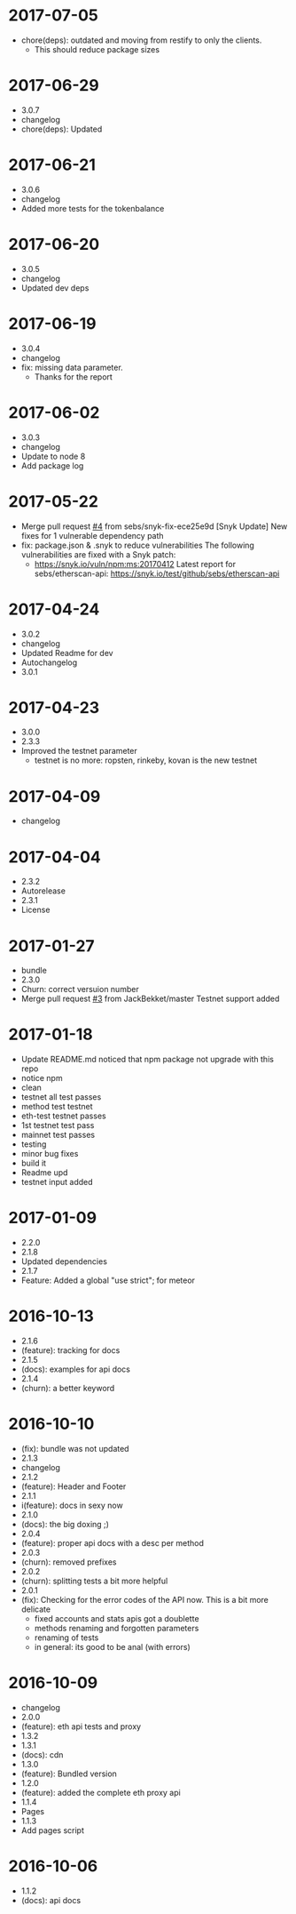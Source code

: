 2017-07-05
==========

  * chore(deps): outdated and moving from restify to only the clients.
    * This should reduce package sizes

2017-06-29
==========

  * 3.0.7
  * changelog
  * chore(deps): Updated

2017-06-21
==========

  * 3.0.6
  * changelog
  * Added more tests for the tokenbalance

2017-06-20
==========

  * 3.0.5
  * changelog
  * Updated dev deps

2017-06-19
==========

  * 3.0.4
  * changelog
  * fix: missing data parameter.
    * Thanks for the report

2017-06-02
==========

  * 3.0.3
  * changelog
  * Update to node 8
  * Add package log

2017-05-22
==========

  * Merge pull request [#4](https://github.com/sebs/etherscan-api/issues/4) from sebs/snyk-fix-ece25e9d
    [Snyk Update] New fixes for 1 vulnerable dependency path
  * fix: package.json & .snyk to reduce vulnerabilities
    The following vulnerabilities are fixed with a Snyk patch:
    - https://snyk.io/vuln/npm:ms:20170412
    Latest report for sebs/etherscan-api:
    https://snyk.io/test/github/sebs/etherscan-api

2017-04-24
==========

  * 3.0.2
  * changelog
  * Updated Readme for dev
  * Autochangelog
  * 3.0.1

2017-04-23
==========

  * 3.0.0
  * 2.3.3
  * Improved the testnet parameter
    * testnet is no more: ropsten, rinkeby, kovan is the new testnet

2017-04-09
==========

  * changelog

2017-04-04
==========

  * 2.3.2
  * Autorelease
  * 2.3.1
  * License

2017-01-27
==========

  * bundle
  * 2.3.0
  * Churn: correct versuion number
  * Merge pull request [#3](https://github.com/sebs/etherscan-api/issues/3) from JackBekket/master
    Testnet support added

2017-01-18
==========

  * Update README.md
    noticed that npm package not upgrade with this repo
  * notice npm
  * clean
  * testnet all test passes
  * method test testnet
  * eth-test testnet passes
  * 1st testnet test pass
  * mainnet test passes
  * testing
  * minor bug fixes
  * build it
  * Readme upd
  * testnet input added

2017-01-09
==========

  * 2.2.0
  * 2.1.8
  * Updated dependencies
  * 2.1.7
  * Feature: Added a global "use strict"; for meteor

2016-10-13
==========

  * 2.1.6
  * (feature): tracking for docs
  * 2.1.5
  * (docs): examples for api docs
  * 2.1.4
  * (churn): a better keyword

2016-10-10
==========

  * (fix): bundle was not updated
  * 2.1.3
  * changelog
  * 2.1.2
  * (feature): Header and Footer
  * 2.1.1
  * i(feature): docs in sexy now
  * 2.1.0
  * (docs): the big doxing ;)
  * 2.0.4
  * (feature): proper api docs with a desc per method
  * 2.0.3
  * (churn): removed prefixes
  * 2.0.2
  * (churn): splitting tests a bit more helpful
  * 2.0.1
  * (fix): Checking for the error codes of the API now. This is a bit more delicate
    * fixed accounts and stats apis got a doublette
    * methods renaming and forgotten parameters
    * renaming of tests
    * in general: its good to be anal (with errors)

2016-10-09
==========

  * changelog
  * 2.0.0
  * (feature): eth api tests and proxy
  * 1.3.2
  * 1.3.1
  * (docs): cdn
  * 1.3.0
  * (feature): Bundled version
  * 1.2.0
  * (feature): added the complete eth proxy api
  * 1.1.4
  * Pages
  * 1.1.3
  * Add pages script

2016-10-06
==========

  * 1.1.2
  * (docs): api docs
